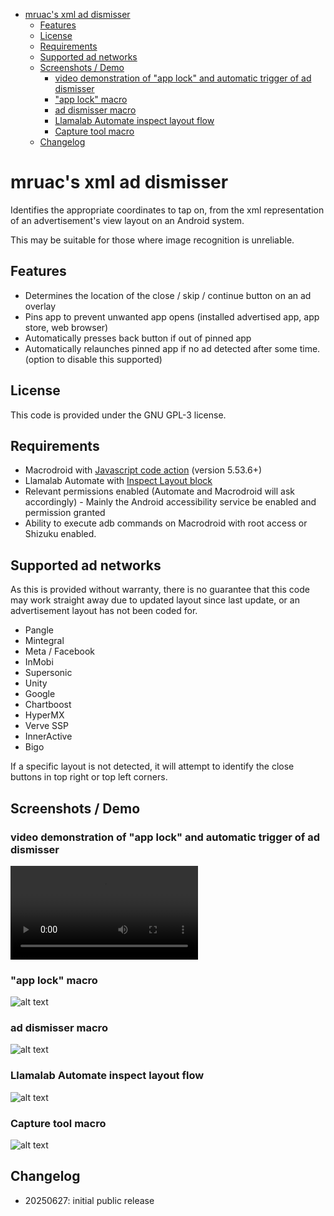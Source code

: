 - [mruac's xml ad dismisser](#mruacs-xml-ad-dismisser)
    - [Features](#features)
    - [License](#license)
    - [Requirements](#requirements)
    - [Supported ad networks](#supported-ad-networks)
    - [Screenshots / Demo](#screenshots--demo)
        - [video demonstration of "app lock" and automatic trigger of ad dismisser](#video-demonstration-of-app-lock-and-automatic-trigger-of-ad-dismisser)
        - ["app lock" macro](#app-lock-macro)
        - [ad dismisser macro](#ad-dismisser-macro)
        - [Llamalab Automate inspect layout flow](#llamalab-automate-inspect-layout-flow)
        - [Capture tool macro](#capture-tool-macro)
    - [Changelog](#changelog)

# mruac's xml ad dismisser

Identifies the appropriate coordinates to tap on, from the xml representation of an advertisement's view layout on an Android system.

This may be suitable for those where image recognition is unreliable.

## Features

* Determines the location of the close / skip / continue button on an ad overlay
* Pins app to prevent unwanted app opens (installed advertised app, app store, web browser)
* Automatically presses back button if out of pinned app
* Automatically relaunches pinned app if no ad detected after some time. (option to disable this supported)

## License

This code is provided under the GNU GPL-3 license.

## Requirements

* Macrodroid with [Javascript code action](https://www.macrodroidforum.com/wiki/index.php/Action:_JavaScript_Code) (version  5.53.6+)
* Llamalab Automate with [Inspect Layout block](https://llamalab.com/automate/doc/block/inspect_layout.html)
* Relevant permissions enabled (Automate and Macrodroid will ask accordingly) - Mainly the Android accessibility service be enabled and permission granted
* Ability to execute adb commands on Macrodroid with root access or Shizuku enabled.

## Supported ad networks

As this is provided without warranty, there is no guarantee that this code may work straight away due to updated layout since last update, or an advertisement layout has not been coded for.

* Pangle
* Mintegral
* Meta / Facebook
* InMobi
* Supersonic
* Unity
* Google
* Chartboost
* HyperMX
* Verve SSP
* InnerActive
* Bigo

If a specific layout is not detected, it will attempt to identify the close buttons in top right or top left corners.

## Screenshots / Demo

### video demonstration of "app lock" and automatic trigger of ad dismisser

<video controls src="media/demo.mp4" title="alt text"></video>

### "app lock" macro

![alt text](<media/macrodroid app lock and auto trigger ad dismisser.png>)

### ad dismisser macro

![alt text](<media/macrodroid dismisser macro.png>)

### Llamalab Automate inspect layout flow

![alt text](<media/llamalab automate flow.png>)

### Capture tool macro

![alt text](<media/macrodroid capture tool macro.png>)

## Changelog

* 20250627: initial public release
